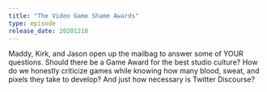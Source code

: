 ```yaml
---
title: "The Video Game Shame Awards"
type: episode
release_date: 20201210
---
```

Maddy, Kirk, and Jason open up the mailbag to answer some of YOUR questions. Should there be a Game Award for the best studio culture? How do we honestly criticize games while knowing how many blood, sweat, and pixels they take to develop? And just how necessary is Twitter Discourse?
